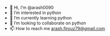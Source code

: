 - 👋 Hi, I’m @arash0090
- 👀 I’m interested in python
- 🌱 I’m currently learning python
- 💞️ I’m looking to collaborate on python
- 📫 How to reach me arash.firouz79@gmail.com

<!---
arash0090/arash0090 is a ✨ special ✨ repository because its `README.md` (this file) appears on your GitHub profile.
You can click the Preview link to take a look at your changes.
--->
